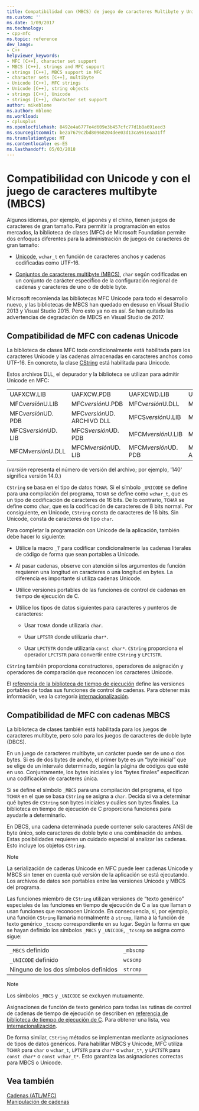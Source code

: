 ```yaml
---
title: Compatibilidad con (MBCS) de juego de caracteres Multibyte y Unicode | Documentos de Microsoft
ms.custom: ''
ms.date: 1/09/2017
ms.technology:
- cpp-mfc
ms.topic: reference
dev_langs:
- C++
helpviewer_keywords:
- MFC [C++], character set support
- MBCS [C++], strings and MFC support
- strings [C++], MBCS support in MFC
- character sets [C++], multibyte
- Unicode [C++], MFC strings
- Unicode [C++], string objects
- strings [C++], Unicode
- strings [C++], character set support
author: mikeblome
ms.author: mblome
ms.workload:
- cplusplus
ms.openlocfilehash: 8492e4a6777e4d609e3b457cfc77d1b8a691eed3
ms.sourcegitcommit: be2a7679c2bd80968204dee03d13ca961eaa31ff
ms.translationtype: MT
ms.contentlocale: es-ES
ms.lasthandoff: 05/03/2018
---
```

# <a name="unicode-and-multibyte-character-set-mbcs-support"></a>Compatibilidad con Unicode y con el juego de caracteres multibyte (MBCS)

Algunos idiomas, por ejemplo, el japonés y el chino, tienen juegos de caracteres de gran tamaño. Para permitir la programación en estos mercados, la biblioteca de clases (MFC) de Microsoft Foundation permite dos enfoques diferentes para la administración de juegos de caracteres de gran tamaño:

- [Unicode](#mfc-support-for-unicode-strings), `wchar_t` en función de caracteres anchos y cadenas codificadas como UTF-16.

- [Conjuntos de caracteres multibyte (MBCS)](#mfc-support-for-mbcs-strings), `char` según codificadas en un conjunto de carácter específico de la configuración regional de cadenas y caracteres de uno o de doble byte.

Microsoft recomienda las bibliotecas MFC Unicode para todo el desarrollo nuevo, y las bibliotecas de MBCS han quedado en desuso en Visual Studio 2013 y Visual Studio 2015. Pero esto ya no es así. Se han quitado las advertencias de degradación de MBCS en Visual Studio de 2017.

## <a name="mfc-support-for-unicode-strings"></a>Compatibilidad de MFC con cadenas Unicode

La biblioteca de clases MFC toda condicionalmente está habilitada para los caracteres Unicode y las cadenas almacenadas en caracteres anchos como UTF-16. En concreto, la clase [CString](../atl-mfc-shared/reference/cstringt-class.md) está habilitada para Unicode.

Estos archivos DLL, el depurador y la biblioteca se utilizan para admitir Unicode en MFC:

|||||
|-|-|-|-|
|UAFXCW.LIB|UAFXCW.PDB|UAFXCWD.LIB|UAFXCWD.PDB|
|MFC*versión*U.LIB|MFC*versión*U.PDB|MFC*versión*U.DLL|MFC*versión*UD. LIB|
|MFC*versión*UD. PDB|MFC*versión*UD. ARCHIVO DLL|MFCS*versión*U.LIB|MFCS*versión*U.PDB|
|MFCS*versión*UD. LIB|MFCS*versión*UD. PDB|MFCM*versión*U.LIB|MFCM*versión*U.PDB|
|MFCM*versión*U.DLL|MFCM*versión*UD. LIB|MFCM*versión*UD. PDB|MFCM*versión*UD. ARCHIVO DLL|

(*versión* representa el número de versión del archivo; por ejemplo, '140' significa versión 14.0.)

`CString` se basa en el tipo de datos `TCHAR`. Si el símbolo `_UNICODE` se define para una compilación del programa, `TCHAR` se define como `wchar_t`, que es un tipo de codificación de caracteres de 16 bits. De lo contrario, `TCHAR` se define como `char`, que es la codificación de caracteres de 8 bits normal. Por consiguiente, en Unicode, `CString` consta de caracteres de 16 bits. Sin Unicode, consta de caracteres de tipo `char`.

Para completar la programación con Unicode de la aplicación, también debe hacer lo siguiente:

- Utilice la macro `_T` para codificar condicionalmente las cadenas literales de código de forma que sean portables a Unicode.

- Al pasar cadenas, observe con atención si los argumentos de función requieren una longitud en caracteres o una longitud en bytes. La diferencia es importante si utiliza cadenas Unicode.

- Utilice versiones portables de las funciones de control de cadenas en tiempo de ejecución de C.

- Utilice los tipos de datos siguientes para caracteres y punteros de caracteres:

   - Usar `TCHAR` donde utilizaría `char`.

   - Usar `LPTSTR` donde utilizaría `char*`.

   - Usar `LPCTSTR` donde utilizaría `const char*`. `CString` proporciona el operador `LPCTSTR` para convertir entre `CString` y `LPCTSTR`.

`CString` también proporciona constructores, operadores de asignación y operadores de comparación que reconocen los caracteres Unicode.

El [referencia de la biblioteca de tiempo de ejecución](../c-runtime-library/c-run-time-library-reference.md) define las versiones portables de todas sus funciones de control de cadenas. Para obtener más información, vea la categoría [internacionalización](../c-runtime-library/internationalization.md).

## <a name="mfc-support-for-mbcs-strings"></a>Compatibilidad de MFC con cadenas MBCS

La biblioteca de clases también está habilitada para los juegos de caracteres multibyte, pero solo para los juegos de caracteres de doble byte (DBCS).

En un juego de caracteres multibyte, un carácter puede ser de uno o dos bytes. Si es de dos bytes de ancho, el primer byte es un “byte inicial” que se elige de un intervalo determinado, según la página de códigos que esté en uso. Conjuntamente, los bytes iniciales y los “bytes finales” especifican una codificación de caracteres única.

Si se define el símbolo `_MBCS` para una compilación del programa, el tipo `TCHAR` en el que se basa `CString` se asigna a `char`. Decida si va a determinar qué bytes de `CString` son bytes iniciales y cuáles son bytes finales. La biblioteca en tiempo de ejecución de C proporciona funciones para ayudarle a determinarlo.

En DBCS, una cadena determinada puede contener solo caracteres ANSI de byte único, solo caracteres de doble byte o una combinación de ambos. Estas posibilidades requieren un cuidado especial al analizar las cadenas. Esto incluye los objetos `CString`.

> [!NOTE]
> La serialización de cadenas Unicode en MFC puede leer cadenas Unicode y MBCS sin tener en cuenta qué versión de la aplicación se está ejecutando. Los archivos de datos son portables entre las versiones Unicode y MBCS del programa.

Las funciones miembro de `CString` utilizan versiones de “texto genérico” especiales de las funciones en tiempo de ejecución de C a las que llaman o usan funciones que reconocen Unicode. En consecuencia, si, por ejemplo, una función `CString` llamaría normalmente a `strcmp`, llama a la función de texto genérico `_tcscmp` correspondiente en su lugar. Según la forma en que se hayan definido los símbolos `_MBCS` y `_UNICODE`, `_tcscmp` se asigna como sigue:

|||
|-|-|
|`_MBCS` definido|`_mbscmp`|
|`_UNICODE` definido|`wcscmp`|
|Ninguno de los dos símbolos definidos|`strcmp`|

> [!NOTE]
> Los símbolos `_MBCS` y `_UNICODE` se excluyen mutuamente.

Asignaciones de función de texto genérico para todas las rutinas de control de cadenas de tiempo de ejecución se describen en [referencia de biblioteca de tiempo de ejecución de C](../c-runtime-library/c-run-time-library-reference.md). Para obtener una lista, vea [internacionalización](../c-runtime-library/internationalization.md).

De forma similar, `CString` métodos se implementan mediante asignaciones de tipos de datos genéricos. Para habilitar MBCS y Unicode, MFC utiliza `TCHAR` para `char` o `wchar_t`, `LPTSTR` para `char*` o `wchar_t*`, y `LPCTSTR` para `const char*` o `const wchar_t*`. Esto garantiza las asignaciones correctas para MBCS o Unicode.

## <a name="see-also"></a>Vea también

[Cadenas (ATL/MFC)](../atl-mfc-shared/strings-atl-mfc.md)  
[Manipulación de cadenas](../c-runtime-library/string-manipulation-crt.md)  
